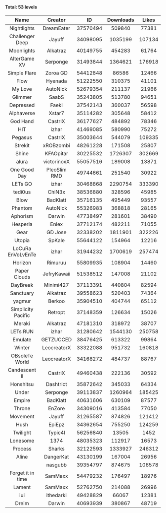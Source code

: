 #### Total: 53 levels

| Name | Creator | ID | Downloads | Likes |
|:---:|:---:|:---:|:---:|:---:|
| Nightlights | DreamEater | 37570494 | 509840 | 77381
| Challenger Deep | Jayuff | 34098095 | 1035199 | 107134
| Moonlights | Alkatraz | 40149755 | 454283 | 61764
| AlterGame XV | Serponge | 31493844 | 1364621 | 176918
| Simple Flare | Zoroa GD | 54412848 | 86586 | 12466
| Flow | Hyenada | 51222550 | 310375 | 41101
| My Love | AutoNick | 52679354 | 211137 | 21966
| Glimmer | SaabS | 35243805 | 513780 | 94651
| Depressed | FaekI | 37542143 | 360037 | 56598
| Alphaverse | Xstar7 | 35114282 | 305648 | 58412
| God Hand | CastriX | 36177627 | 484892 | 78346
| HIT | izhar | 41469085 | 580990 | 75272
| Pegasus | CastriX | 35003644 | 544079 | 109335
| Strekit | xROBzombi | 48261228 | 171508 | 25807
| Shine | KFAOpitar | 30225532 | 1726307 | 302669
| alura | victorinoxX | 55057516 | 189008 | 13871
| One Good Day | PleoSlim RMD | 49744661 | 251540 | 30922
| LETs GO | izhar | 30468868 | 2290754 | 333390
| tedi0us | ChiN3x | 38536880 | 328596 | 45985
| Blow | BadKlatt | 35716135 | 495449 | 93557
| Phantom | AutoNick | 55326983 | 368818 | 28165
| Aphorism | Darwin | 47738497 | 281601 | 38490
| Hesperia | Enlex | 37712174 | 482211 | 71055
| Gear | GD Jose | 32338202 | 1811901 | 322226
| Utopia | SpKale | 55644122 | 154964 | 12216
| LoCuRa EnVoLvEnTe | izhar | 31944232 | 1700619 | 257474
| Horizon | Rimuruu | 55809935 | 108904 | 14460
| Paper Clouds | JefryKawaii | 51538512 | 147008 | 21102
| DayBreak | Minimi427 | 37113391 | 440804 | 82594
| Sanctuary | Alkatraz | 39558623 | 520403 | 74364
| yagmur | Berkoo | 35904510 | 404744 | 65112
| Simplicity Pacific | Retropt | 37148359 | 126634 | 15026
| Meraki | Alkatraz | 47181310 | 318972 | 38707
| LETs  RUN | izhar | 31280642 | 1544130 | 250758
| Emulate | GETZUCCED | 38476425 | 613322 | 99864
| Winter | LeocreatorX | 33322088 | 951732 | 160818
| OBsoleTe World | LeocreatorX | 34168272 | 484737 | 88767
| Candescent II | CastriX | 49460438 | 222136 | 30592
| Honshitsu | Dashtrict | 35872642 | 345033 | 64334
| Under | Serponge | 39113837 | 1260964 | 185425
| Empire | BadKlatt | 40631606 | 630109 | 87577
| Throne | EnZore | 34309016 | 413584 | 77050
| Movement | Jayuff | 31265587 | 874826 | 121412
| Hush | EpiEpz | 34362654 | 755250 | 124259
| Twilight | Typic4l | 56256840 | 13505 | 1452
| Lonesome | 1374 | 48035323 | 112917 | 16573
| Process | Sharks | 32122593 | 1333927 | 246312
| Aline | DangerKat | 43130199 | 167004 | 26956
|   | nasgubb | 39354797 | 874675 | 106578
| Forget it in time | SamMaxx | 54479232 | 176497 | 18976
| Lament | SamMaxx | 52762750 | 214088 | 26996
| iui | ithedarki | 49428829 | 66067 | 12381
| Dreim | Darwin | 40693939 | 380867 | 48719
